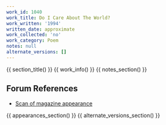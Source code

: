```yaml
---
work_id: 1040
work_title: Do I Care About The World?
work_written: '1994'
written_date: approximate
work_collected: 'no'
work_category: Poem
notes: null
alternate_versions: []
---
```


{{ section_title() }}
{{ work_info() }}
{{ notes_section() }}
## Forum References
- [Scan of magazine appearance](https://bukowskiforum.com/threads/transit-5.10478/)

{{ appearances_section() }}
{{ alternate_versions_section() }}